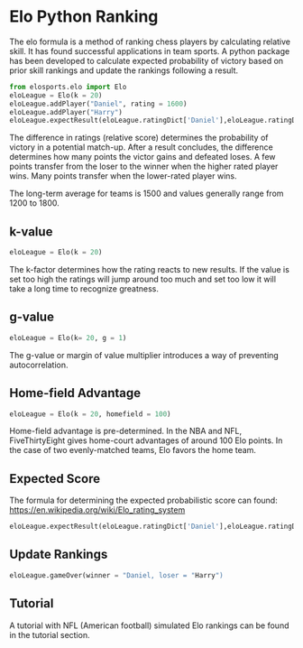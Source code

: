 # Elo Python Ranking
The elo formula is a method of ranking chess players by calculating relative skill. It has found successful applications in team sports. A python package has been developed to calculate expected probability of victory based on prior skill rankings and update the rankings following a result. 

```python
from elosports.elo import Elo
eloLeague = Elo(k = 20)
eloLeague.addPlayer("Daniel", rating = 1600)
eloLeague.addPlayer("Harry")
eloLeague.expectResult(eloLeague.ratingDict['Daniel'],eloLeague.ratingDict['Harry'])
```

The difference in ratings (relative score) determines the probability of victory in a potential match-up.  After a result concludes, the difference determines how many points the victor gains and defeated loses.  A few points transfer from the loser to the winner when the higher rated player wins. Many points transfer when the lower-rated player wins.

The long-term average for teams is 1500 and values generally range from 1200 to 1800.

## k-value

```python
eloLeague = Elo(k = 20)
```
The k-factor determines how the rating reacts to new results. If the value is set too high the ratings will jump around too much and set too low it will take a long time to recognize greatness.

## g-value
```python
eloLeague = Elo(k= 20, g = 1)
```
The g-value or margin of value multiplier introduces a way of preventing autocorrelation.

## Home-field Advantage 
```python
eloLeague = Elo(k = 20, homefield = 100)
```
Home-field advantage is pre-determined. In the NBA and NFL, FiveThirtyEight gives home-court advantages of around 100 Elo points. In the case of two evenly-matched teams, Elo favors the home team.

## Expected Score
The formula for determining the expected probabilistic score can found: 
https://en.wikipedia.org/wiki/Elo_rating_system
```python
eloLeague.expectResult(eloLeague.ratingDict['Daniel'],eloLeague.ratingDict['Harry'])
```
## Update Rankings
```python
eloLeague.gameOver(winner = "Daniel, loser = "Harry")
```
## Tutorial
A tutorial with NFL (American football) simulated Elo rankings can be found in the tutorial section.
